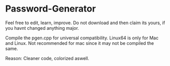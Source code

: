 # Password-Generator

Feel free to edit, learn, improve.
Do not download and then claim its yours, if you havnt changed anything major.

Compile the pgen.cpp for universal compatibility.
Linux64 is only for Mac and Linux. Not recommended for mac since it may not be compiled the same.

Reason: Cleaner code, colorized aswell.
